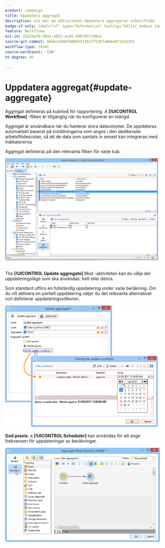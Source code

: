 ```yaml
---
product: campaign
title: Uppdatera aggregat
description: Läs mer om aktiviteten Uppdatera aggregerat arbetsflöde
badge-v7-only: label="v7" type="Informative" tooltip="Gäller endast Campaign Classic v7"
feature: Workflows
exl-id: d2b26af0-30a1-4852-acd5-996795f198a1
source-git-commit: 8debcd3d8fb883b3316cf75187a86bebf15a1d31
workflow-type: tm+mt
source-wordcount: '130'
ht-degree: 8%

---
```


# Uppdatera aggregat{#update-aggregate}



Aggregat definieras på kubnivå för rapportering. A **[!UICONTROL Workflow]** -fliken är tillgänglig när du konfigurerar en mängd.

Aggregat är användbara när du hanterar stora datavolymer. De uppdateras automatiskt baserat på inställningarna som anges i den dedikerade arbetsflödesrutan, så att de data som samlats in senast kan integreras med indikatorerna

Aggregat definieras på den relevanta fliken för varje kub.

![](assets/s_advuser_cube_agregate_01.png)


The **[!UICONTROL Update aggregate]** Med -aktiviteten kan du välja det uppdateringsläge som ska användas: helt eller delvis.

Som standard utförs en fullständig uppdatering under varje beräkning. Om du vill aktivera en partiell uppdatering väljer du det relevanta alternativet och definierar uppdateringsvillkoren.

![](assets/s_advuser_cube_agregate_05.png)

**God praxis**: a **[!UICONTROL Scheduler]** kan användas för att ange frekvensen för uppdateringar av beräkningar.

![](assets/s_advuser_cube_agregate_04.png)
